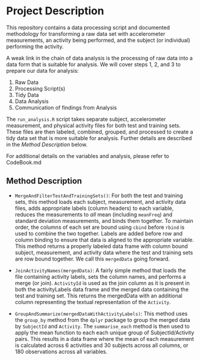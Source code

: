 # Project Description

This repository contains a data processing script and documented methodology for transforming a raw data set with accelerometer measurements, an activity being performed, and the subject (or individual) performing the activity. 

A weak link in the chain of data analysis is the processing of raw data into a data form that is suitable for analysis. We will cover steps 1, 2, and 3 to prepare our data for analysis:

1. Raw Data
2. Processing Script(s)
3. Tidy Data
4. Data Analysis
5. Communication of findings from Analysis

The `run_analysis.R` script takes separate subject, accelerometer measurement, and physical activity files for both test and training sets. These files are then labeled, combined, grouped, and processed to create a tidy data set that is more suitable for analysis. Further details are described in the _Method Description_ below.

For additional details on the variables and analysis, please refer to CodeBook.md

## Method Description

* `MergeAndFilterTestAndTrainingSets()`: For both the test and training sets, this method loads each subject, measurement, and activity data files, adds appropriate labels (column headers) to each variable, reduces the measurements to _all_ mean (including `meanFreq`) and standard deviation measurements, and binds them together. To maintain order, the columns of each set are bound using `cbind` before `rbind` is used to combine the two together. Labels are added before row and column binding to ensure that data is aligned to the appropriate variable. This method returns a properly labeled data frame with column bound subject, measurement, and activity data where the test and training sets are row bound together. We call this `mergedData` going forward.

* `JoinActivityNames(mergedData)`: A fairly simple method that loads the file containing activity labels, sets the column names, and performs a merge (or join). `ActivityId` is used as the join column as it is present in both the activityLabels data frame and the merged data containing the test and training set. This returns the mergedData with an additional column representing the textual representation of the `Activity`. 

* `GroupAndSummarize(mergedDataWithActivityLabels)`: This method uses the `group_by` method from the `dplyr` package to group the merged data by `SubjectId` and `Activity`. The `summarise_each` method is then used to apply the mean function to each each unique group of SubjectId/Activity pairs. This results in a data frame where the mean of each measurement is calculated across 6 activities and 30 subjects across all columns, or 180 observations across all variables.
